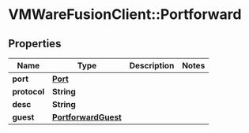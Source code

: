 # VMWareFusionClient::Portforward

## Properties
Name | Type | Description | Notes
------------ | ------------- | ------------- | -------------
**port** | [**Port**](Port.md) |  | 
**protocol** | **String** |  | 
**desc** | **String** |  | 
**guest** | [**PortforwardGuest**](PortforwardGuest.md) |  | 


